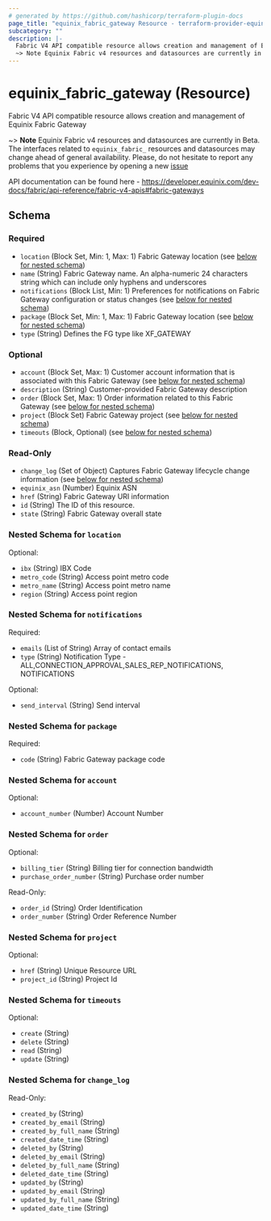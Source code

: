 ```yaml
---
# generated by https://github.com/hashicorp/terraform-plugin-docs
page_title: "equinix_fabric_gateway Resource - terraform-provider-equinix"
subcategory: ""
description: |-
  Fabric V4 API compatible resource allows creation and management of Equinix Fabric Gateway
  ~> Note Equinix Fabric v4 resources and datasources are currently in Beta. The interfaces related to equinix_fabric_ resources and datasources may change ahead of general availability. Please, do not hesitate to report any problems that you experience by opening a new issue https://github.com/equinix/terraform-provider-equinix/issues/new?template=bug.md
---
```


# equinix_fabric_gateway (Resource)

Fabric V4 API compatible resource allows creation and management of Equinix Fabric Gateway

~> **Note** Equinix Fabric v4 resources and datasources are currently in Beta. The interfaces related to `equinix_fabric_` resources and datasources may change ahead of general availability. Please, do not hesitate to report any problems that you experience by opening a new [issue](https://github.com/equinix/terraform-provider-equinix/issues/new?template=bug.md)

API documentation can be found here - https://developer.equinix.com/dev-docs/fabric/api-reference/fabric-v4-apis#fabric-gateways


<!-- schema generated by tfplugindocs -->
## Schema

### Required

- `location` (Block Set, Min: 1, Max: 1) Fabric Gateway location (see [below for nested schema](#nestedblock--location))
- `name` (String) Fabric Gateway name. An alpha-numeric 24 characters string which can include only hyphens and underscores
- `notifications` (Block List, Min: 1) Preferences for notifications on Fabric Gateway configuration or status changes (see [below for nested schema](#nestedblock--notifications))
- `package` (Block Set, Min: 1, Max: 1) Fabric Gateway location (see [below for nested schema](#nestedblock--package))
- `type` (String) Defines the FG type like XF_GATEWAY

### Optional

- `account` (Block Set, Max: 1) Customer account information that is associated with this Fabric Gateway (see [below for nested schema](#nestedblock--account))
- `description` (String) Customer-provided Fabric Gateway description
- `order` (Block Set, Max: 1) Order information related to this Fabric Gateway (see [below for nested schema](#nestedblock--order))
- `project` (Block Set) Fabric Gateway project (see [below for nested schema](#nestedblock--project))
- `timeouts` (Block, Optional) (see [below for nested schema](#nestedblock--timeouts))

### Read-Only

- `change_log` (Set of Object) Captures Fabric Gateway lifecycle change information (see [below for nested schema](#nestedatt--change_log))
- `equinix_asn` (Number) Equinix ASN
- `href` (String) Fabric Gateway URI information
- `id` (String) The ID of this resource.
- `state` (String) Fabric Gateway overall state

<a id="nestedblock--location"></a>
### Nested Schema for `location`

Optional:

- `ibx` (String) IBX Code
- `metro_code` (String) Access point metro code
- `metro_name` (String) Access point metro name
- `region` (String) Access point region


<a id="nestedblock--notifications"></a>
### Nested Schema for `notifications`

Required:

- `emails` (List of String) Array of contact emails
- `type` (String) Notification Type - ALL,CONNECTION_APPROVAL,SALES_REP_NOTIFICATIONS, NOTIFICATIONS

Optional:

- `send_interval` (String) Send interval


<a id="nestedblock--package"></a>
### Nested Schema for `package`

Required:

- `code` (String) Fabric Gateway package code


<a id="nestedblock--account"></a>
### Nested Schema for `account`

Optional:

- `account_number` (Number) Account Number


<a id="nestedblock--order"></a>
### Nested Schema for `order`

Optional:

- `billing_tier` (String) Billing tier for connection bandwidth
- `purchase_order_number` (String) Purchase order number

Read-Only:

- `order_id` (String) Order Identification
- `order_number` (String) Order Reference Number


<a id="nestedblock--project"></a>
### Nested Schema for `project`

Optional:

- `href` (String) Unique Resource URL
- `project_id` (String) Project Id


<a id="nestedblock--timeouts"></a>
### Nested Schema for `timeouts`

Optional:

- `create` (String)
- `delete` (String)
- `read` (String)
- `update` (String)


<a id="nestedatt--change_log"></a>
### Nested Schema for `change_log`

Read-Only:

- `created_by` (String)
- `created_by_email` (String)
- `created_by_full_name` (String)
- `created_date_time` (String)
- `deleted_by` (String)
- `deleted_by_email` (String)
- `deleted_by_full_name` (String)
- `deleted_date_time` (String)
- `updated_by` (String)
- `updated_by_email` (String)
- `updated_by_full_name` (String)
- `updated_date_time` (String)


